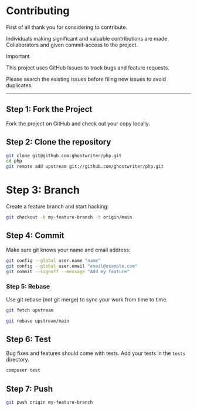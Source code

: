 # Contributing

First of all thank you for considering to contribute.

Individuals making significant and valuable contributions are made Collaborators and given commit-access to the project.

> [!IMPORTANT]
>
> This project uses GitHub Issues to track bugs and feature requests.
>
> Please search the existing issues before filing new issues to avoid duplicates.

---

## Step 1: Fork the Project

Fork the project on GitHub and check out your copy locally.

## Step 2: Clone the repository

```bash
git clone git@github.com:ghostwriter/php.git
cd php
git remote add upstream git://github.com/ghostwriter/php.git
```

# Step 3: Branch

Create a feature branch and start hacking:

```bash
git checkout -b my-feature-branch -t origin/main
```

## Step 4: Commit

Make sure git knows your name and email address:

```bash
git config --global user.name "name"
git config --global user.email "email@example.com"
git commit --signoff --message "Add my feature"
```

### Step 5: Rebase

Use git rebase (not git merge) to sync your work from time to time.

```bash
git fetch upstream

git rebase upstream/main
```

## Step 6: Test

Bug fixes and features should come with tests. Add your tests in the `tests` directory.

```bash
composer test
```

## Step 7: Push

```bash
git push origin my-feature-branch
```
